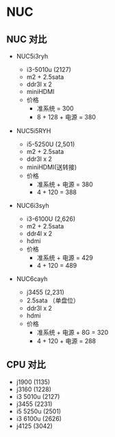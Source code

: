 # NUC

## NUC 对比

- NUC5i3ryh
  - i3-5010u (2127)
  - m2 + 2.5sata
  - ddr3l x 2
  - miniHDMI
  - 价格
    - 准系统 = 300
    - 8 + 128 + 电源 = 380

- NUC5i5RYH 
  - i5-5250U (2,501)
  - m2 + 2.5sata
  - ddr3l x 2
  - miniHDMI(送转接)
  - 价格
    - 准系统 + 电源 = 380
    - 4 + 120 = 388

- NUC6i3syh
  - i3-6100U (2,626)
  - m2 + 2.5sata
  - ddr4l x 2
  - hdmi
  - 价格
    - 准系统 + 电源 = 429
    - 4 + 120 = 489

- NUC6cayh
  - j3455 (2,231)
  - 2.5sata （单盘位）
  - ddr3l x 2
  - hdmi
  - 价格
    - 准系统 + 电源 + 8G = 320
    - 4 + 120 + 电源 = 288
  

## CPU 对比

- j1900       (1135)
- j3160       (1228)
- i3 5010u    (2127)
- j3455       (2231)
- i5 5250u    (2501)
- i3 6100u    (2626)
- j4125       (3042)